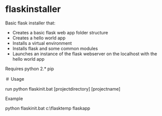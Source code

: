 # flaskinstaller 
Basic flask installer that:

* Creates a basic flask web app folder structure
* Creates a hello world app
* Installs a virtual environment
* Installs flask and some common modules
* Launches an instance of the flask webserver on the localhost with the hello world app

Requires 
python 2.*
pip

＃ Usage 

run python flaskinit.bat [projectdirectory] [projectname]

Example

python flaskinit.bat c:\flasktemp flaskapp